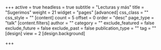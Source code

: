 +++
active = true
headless = true
subtitle = "Lecturas y más"
title = "Sugerimos"
weight = 21
widget = "pages"
[advanced]
css_class = ""
css_style = ""
[content]
count = 5
offset = 0
order = "desc"
page_type = "talk"
[content.filters]
author = ""
category = ""
exclude_featured = false
exclude_future = false
exclude_past = false
publication_type = ""
tag = ""
[design]
view = 2
[design.background]

+++
